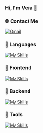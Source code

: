 ### Hi, I'm Vera 👋

### 🌐 Contact Me
<a href="mailto:boggy24715791@gmail.com"><img img src="https://img.shields.io/badge/Gmail-EA4335?style=flat&logo=gmail&logoColor=white" alt="Gmail"/></a>

### 🚀 Languages
[![My Skills](https://skillicons.dev/icons?i=js,ts,java,python,r)](https://skillicons.dev)

### 🎨 Frontend
[![My Skills](https://skillicons.dev/icons?i=html,css,react,tailwind,bootstrap,sass,jquery)](https://skillicons.dev)

### 🔌 Backend
[![My Skills](https://skillicons.dev/icons?i=nodejs,expressjs,mongodb,mysql)](https://skillicons.dev)

### 🧰 Tools
[![My Skills](https://skillicons.dev/icons?i=git,github,npm,vscode,postman)](https://skillicons.dev)
